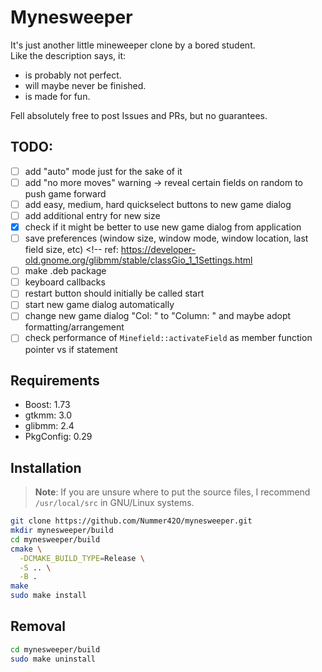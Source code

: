 # Mynesweeper

It's just another little mineweeper clone by a bored student. <br>
Like the description says, it:
- is probably not perfect.
- will maybe never be finished.
- is made for fun.

Fell absolutely free to post Issues and PRs, but no guarantees.

## TODO:

- [ ] add "auto" mode just for the sake of it
- [ ] add "no more moves" warning -> reveal certain fields on random to push game forward
- [ ] add easy, medium, hard quickselect buttons to new game dialog
- [ ] add additional entry for new size
- [X] check if it might be better to use new game dialog from application
- [ ] save preferences (window size, window mode, window location, last field size, etc) <!-- ref: https://developer-old.gnome.org/glibmm/stable/classGio_1_1Settings.html
- [ ] make .deb package
- [ ] keyboard callbacks
- [ ] restart button should initially be called start
- [ ] start new game dialog automatically
- [ ] change new game dialog "Col: " to "Column: " and maybe adopt formatting/arrangement
- [ ] check performance of `Minefield::activateField` as member function pointer vs if statement

## Requirements

- Boost: 1.73
- gtkmm: 3.0
- glibmm: 2.4
- PkgConfig: 0.29

## Installation

> **Note**: If you are unsure where to put the source files, I recommend `/usr/local/src` in GNU/Linux systems.

```bash
git clone https://github.com/Nummer42O/mynesweeper.git
mkdir mynesweeper/build
cd mynesweeper/build
cmake \
  -DCMAKE_BUILD_TYPE=Release \
  -S .. \
  -B .
make
sudo make install
```

## Removal

```bash
cd mynesweeper/build
sudo make uninstall
```